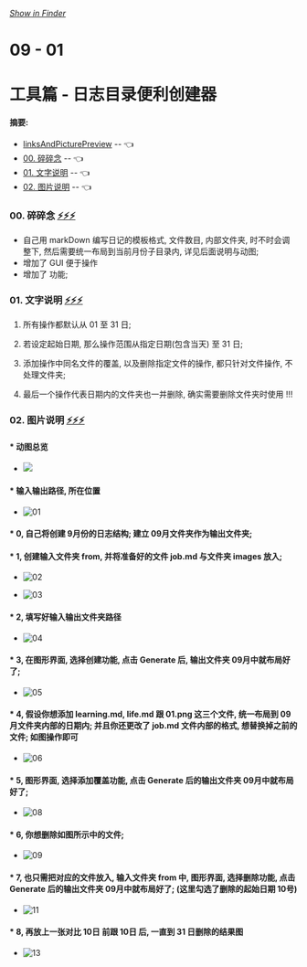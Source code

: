 *[Show in Finder](./)*

# 09 - 01
# 工具篇 - 日志目录便利创建器
#### 摘要:
* [linksAndPicturePreview](#lapp) -- <span id="bk-lapp"> 👈</span>
* [00. 碎碎念](#00) -- <span id="bk00"> 👈 </span> 
* [01. 文字说明](#01) -- <span id="bk01"> 👈 </span> 
* [02. 图片说明](#02) -- <span id="bk02"> 👈 </span> 


### <span id="00"> 00. 碎碎念 </span> [⚡️⚡️⚡️](#bk00)
* 自己用 markDown 编写日记的模板格式, 文件数目, 内部文件夹, 时不时会调整下, 然后需要统一布局到当前月份子目录内, 详见后面说明与动图;
* 增加了 GUI 便于操作
* 增加了 功能; 

### <span id="01"> 01. 文字说明 </span> [⚡️⚡️⚡️](#bk01)
1. 所有操作都默认从 01 至 31 日;  

2. 若设定起始日期,  那么操作范围从指定日期(包含当天) 至 31 日;  

3. 添加操作中同名文件的覆盖,  以及删除指定文件的操作, 都只针对文件操作, 不处理文件夹;  

4. 最后一个操作代表日期内的文件夹也一并删除,  确实需要删除文件夹时使用 !!!

### <span id="02"> 02. 图片说明 </span> [⚡️⚡️⚡️](#bk02)
#### * 动图总览
 
* ![](images/01.gif)

#### * 输入输出路径, 所在位置

* ![01](images/Snip20170831_1.png)  

#### * 0, 自己将创建 9月份的日志结构; 建立 09月文件夹作为输出文件夹;
#### * 1, 创建输入文件夹 from, 并将准备好的文件 job.md 与文件夹 images 放入;

* ![02](images/Snip20170831_2.png)  	

* ![03](images/Snip20170831_3.png)  

#### * 2, 填写好输入输出文件夹路径
* ![04](images/Snip20170831_4.png)

#### * 3, 在图形界面, 选择创建功能, 点击 Generate 后, 输出文件夹 09月中就布局好了;
  
* ![05](images/Snip20170831_5.png)
#### * 4, 假设你想添加 learning.md, life.md 跟 01.png 这三个文件, 统一布局到 09月文件夹内部的日期内; 并且你还更改了 job.md 文件内部的格式, 想替换掉之前的文件; 如图操作即可
* ![06](images/Snip20170831_6.png)  
#### * 5, 图形界面, 选择添加覆盖功能, 点击 Generate 后的输出文件夹 09月中就布局好了;
* ![08](images/Snip20170831_8.png)
#### * 6, 你想删除如图所示中的文件;
* ![09](images/Snip20170831_9.png)
#### * 7, 也只需把对应的文件放入, 输入文件夹 from 中, 图形界面, 选择删除功能, 点击 Generate 后的输出文件夹 09月中就布局好了; (这里勾选了删除的起始日期 10号)
* ![11](images/Snip20170831_11.png)  
#### * 8, 再放上一张对比 10日 前跟 10日 后, 一直到 31 日删除的结果图
* ![13](images/Snip20170831_13.png)  
